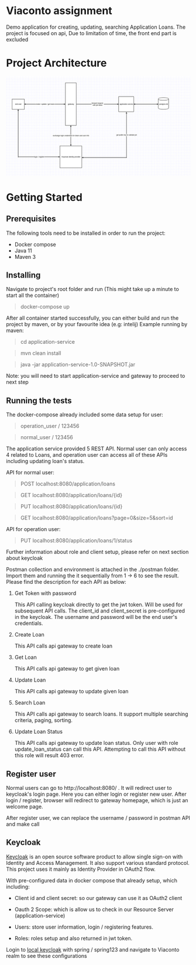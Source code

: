 # Viaconto assignment
Demo application for creating, updating, searching Application Loans.
The project is focused on api, Due to limitation of time, the front end part is excluded

# Project Architecture
![Screenshot](flow_diagram.png)

# Getting Started
## Prerequisites
The following tools need to be installed in order to run the project:
- Docker compose
- Java 11
- Maven 3

## Installing
Navigate to project's root folder and run (This might take up a minute to start all the container)

> docker-compose up

After all container started successfully, you can either build and run the project by maven, or by your favourite idea (e.g: intelij)
Example running by maven:

> cd application-service

> mvn clean install

> java -jar application-service-1.0-SNAPSHOT.jar

Note: you will need to start application-service and gateway to proceed to next step

## Running the tests
The docker-compose already included some data setup for user:

> operation_user / 123456

> normal_user / 123456

The application service provided 5 REST API. Normal user can only access 4 related to Loans, and operation user can access all of these APIs including updating loan's status.

API for normal user:

> POST localhost:8080/application/loans

> GET localhost:8080/application/loans/{id}

> PUT localhost:8080/application/loans/{id}

> GET localhost:8080/application/loans?page=0&size=5&sort=id

API for operation user:

> PUT localhost:8080/application/loans/1/status

Further information about role and client setup, please refer on next section about keycloak

Postman collection and environment is attached in the ./postman folder. Import them and running the it sequentially from 1 -> 6 to see the result. Please find the description for each API as below:

1. Get Token with password

   This API calling keycloak directly to get the jwt token. Will be used for subsequent API calls. The client_id and client_secret is pre-configured in the keycloak. The username and password will be the end user's credentials.
   
2. Create Loan

   This API calls api gateway to create loan
   
3. Get Loan

   This API calls api gateway to get given loan
   
4. Update Loan

   This API calls api gateway to update given loan
   
5. Search Loan

   This API calls api gateway to search loans. It support multiple searching criteria, paging, sorting.
   
6. Update Loan Status

   This API calls api gateway to update loan status. Only user with role update_loan_status can call this API. Attempting to call this API without this role will result 403 error.
   
## Register user

Normal users can go to http://localhost:8080/ . It will redirect user to keycloak's login page. Here you can either login or register new user. After login / register, browser will redirect to gateway homepage, which is just an welcome page.

After register user, we can replace the username / password in postman API and make call

## Keycloak

[Keycloak](https://www.keycloak.org/) is an open source software product to allow single sign-on with Identity and Access Management. It also support various standard protocol. This project uses it mainly as Identity Provider in OAuth2 flow.

With pre-configured data in docker compose that already setup, which including:

- Client id and client secret: so our gateway can use it as OAuth2 client

- Oauth 2 Scope: which is allow us to check in our Resource Server (application-service)

- Users: store user information, login / registering features. 

- Roles: roles setup and also returned in jwt token.

Login to [local keycloak](http://localhost:8888/auth/realms/master/protocol/openid-connect/auth?client_id=security-admin-console&redirect_uri=http%3A%2F%2Flocalhost%3A8888%2Fauth%2Fadmin%2Fmaster%2Fconsole%2F%23%2Frealms%2Fviaconto&state=5afcfb24-e00e-4ff6-8236-8554ab34ce5c&response_mode=fragment&response_type=code&scope=openid&nonce=165da97b-4d05-4887-98cc-9209f0813f82&code_challenge=jH9oen3BthsAUkrfMnePixmb1dipWsqFS5Nq3RNbQ40&code_challenge_method=S256) with spring / spring123 and navigate to Viaconto realm to see these configurations
